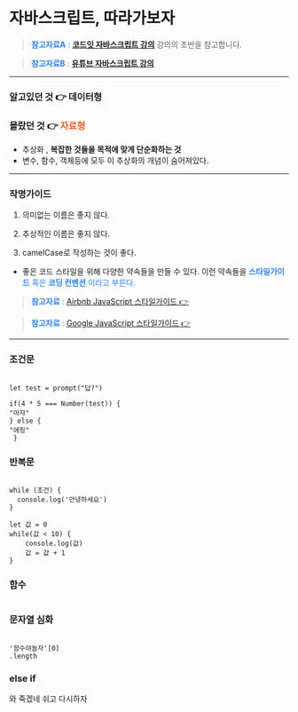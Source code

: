 # **자바스크립트, 따라가보자**

> <span style ="color:#2F80ED" > **참고자료A** :</span> **[코드잇 자바스크립트 강의](https://www.codeit.kr/courses/intro-to-programming-in-javascript/topics/getting-started-with-javascript)** 강의의 초반을 참고합니다.

> <span style ="color:#2F80ED" > **참고자료B** :</span> **[유튜브 자바스크립트 강의](https://www.youtube.com/watch?v=E0WK0Wxil8I&list=PLcqDmjxt30Rtbxbh4eJREOVekql_kWVmu&index=7)**

---

### 알고있던 것 👉 **데이터형**</spna>

### 몰랐던 것 👉 <span style ="color:#FF5C29" > **자료형**</spna>

- 추상화 , **복잡한 것들을 목적에 맞게 단순화하는 것**
- 변수, 함수, 객체등에 모두 이 추상화의 개념이 숨어져있다.

---

### 작명가이드

1. 의미없는 이름은 좋지 않다.

2. 추상적인 이름은 좋지 않다.

3. camelCase로 작성하는 것이 좋다.

- 좋은 코드 스타일을 위해 다양한 약속들을 만들 수 있다. 이런 약속들을 <span style ="color:#2F80ED" > **스타일가이드** </spna> 혹은
  <span style ="color:#2F80ED" > **코딩 컨벤션** </spna> 이라고 부른다.

> <span style ="color:#2F80ED" > **참고자료** :</span> [Airbnb JavaScript 스타일가이드 👉 ](https://github.com/ParkSB/javascript-style-guide)

> <span style ="color:#2F80ED" > **참고자료** :</span> [Google JavaScript 스타일가이드 👉 ](https://google.github.io/styleguide/jsguide.html)

---

### 조건문

```

let test = prompt("답?")

if(4 * 5 === Number(test)) {
"마쟈"
} else {
"에힝"
 }

```

### 반복문

```

while (조건) {
  console.log('안녕하세요')
}

let 값 = 0
while(값 < 10) {
    console.log(값)
    값 = 값 + 1
}

```

### 함수

```

```

### 문자열 심화

```

'함수야놀자'[0]
.length

```

### else if

와 죽겠네 쉬고 다시하자
